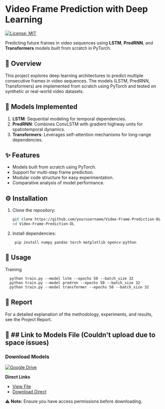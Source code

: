 # Video Frame Prediction with Deep Learning

[![License: MIT](https://img.shields.io/badge/License-MIT-yellow.svg)](https://opensource.org/licenses/MIT)

Predicting future frames in video sequences using **LSTM**, **PredRNN**, and **Transformers** models built from scratch in PyTorch.

## 📖 Overview
This project explores deep learning architectures to predict multiple consecutive frames in video sequences. The models (LSTM, PredRNN, Transformers) are implemented from scratch using PyTorch and tested on synthetic or real-world video datasets.

## 🧠 Models Implemented
1. **LSTM**: Sequential modeling for temporal dependencies.
2. **PredRNN**: Combines ConvLSTM with gradient highway units for spatiotemporal dynamics.
3. **Transformers**: Leverages self-attention mechanisms for long-range dependencies.

## ✨ Features
- Models built from scratch using PyTorch.
- Support for multi-step frame prediction.
- Modular code structure for easy experimentation.
- Comparative analysis of model performance.

## ⚙️ Installation
1. Clone the repository:
   ```bash
   git clone https://github.com/yourusername/Video-Frame-Prediction-DL.git
   cd Video-Frame-Prediction-DL
2. Install dependencies:

        pip install numpy pandas torch matplotlib opencv-python
## 🚀 Usage
Training

      python train.py --model lstm --epochs 50 --batch_size 32
      python train.py --model predrnn --epochs 50 --batch_size 32
      python train.py --model transformer --epochs 50 --batch_size 32
## 📄 Report
For a detailed explanation of the methodology, experiments, and results, see the Project Report.




## 📁 ## Link to Models File  (Couldn't upload due to space issues)

### Download Models
[![Google Drive](https://img.shields.io/badge/Google%20Drive-Dataset-4285F4?style=for-the-badge&logo=googledrive&logoColor=white)](https://drive.google.com/uc?export=download&id=1ray4Bjd9RqveiK_5sE5OgG9--GWU9XHQ)

**Direct Links**  
- [View File](https://drive.google.com/file/d/1ray4Bjd9RqveiK_5sE5OgG9--GWU9XHQ/view?usp=drive_link)
- [Download Direct](https://drive.google.com/uc?export=download&id=1ray4Bjd9RqveiK_5sE5OgG9--GWU9XHQ)

⚠️ **Note:** Ensure you have access permissions before downloading.
